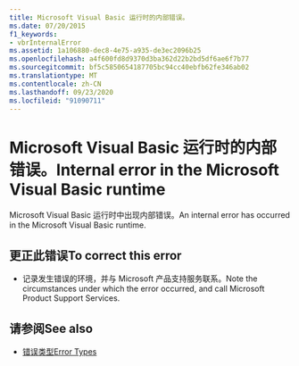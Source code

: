 ```yaml
---
title: Microsoft Visual Basic 运行时的内部错误。
ms.date: 07/20/2015
f1_keywords:
- vbrInternalError
ms.assetid: 1a106880-dec8-4e75-a935-de3ec2096b25
ms.openlocfilehash: a4f600fd8d9370d3ba362d22b2bd5df6ae6f7b77
ms.sourcegitcommit: bf5c5850654187705bc94cc40ebfb62fe346ab02
ms.translationtype: MT
ms.contentlocale: zh-CN
ms.lasthandoff: 09/23/2020
ms.locfileid: "91090711"
---
```

# <a name="internal-error-in-the-microsoft-visual-basic-runtime"></a><span data-ttu-id="10134-102">Microsoft Visual Basic 运行时的内部错误。</span><span class="sxs-lookup"><span data-stu-id="10134-102">Internal error in the Microsoft Visual Basic runtime</span></span>

<span data-ttu-id="10134-103">Microsoft Visual Basic 运行时中出现内部错误。</span><span class="sxs-lookup"><span data-stu-id="10134-103">An internal error has occurred in the Microsoft Visual Basic runtime.</span></span>  
  
## <a name="to-correct-this-error"></a><span data-ttu-id="10134-104">更正此错误</span><span class="sxs-lookup"><span data-stu-id="10134-104">To correct this error</span></span>  
  
- <span data-ttu-id="10134-105">记录发生错误的环境，并与 Microsoft 产品支持服务联系。</span><span class="sxs-lookup"><span data-stu-id="10134-105">Note the circumstances under which the error occurred, and call Microsoft Product Support Services.</span></span>  
  
## <a name="see-also"></a><span data-ttu-id="10134-106">请参阅</span><span class="sxs-lookup"><span data-stu-id="10134-106">See also</span></span>

- [<span data-ttu-id="10134-107">错误类型</span><span class="sxs-lookup"><span data-stu-id="10134-107">Error Types</span></span>](../programming-guide/language-features/error-types.md)
